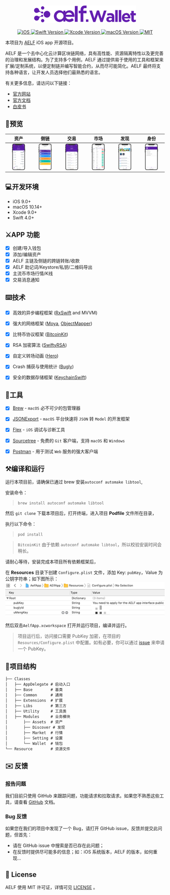 
<p align="center">
    <img src="images/logo.png"/>
    <br>
    <br>
	 <a href="https://developer.apple.com/iOS">
       <img src="https://img.shields.io/badge/platforms-iOS-lightgrey.svg" alt="iOS">
    </a>
    <a href="https://swift.org">
		<img src="https://img.shields.io/badge/Swift-5.1-orange.svg" alt="Swift Version">
    </a>
	<a href="https://developer.apple.com/xcode">
		<img src="https://img.shields.io/badge/Xcode-10.2.1-blue.svg" alt="Xcode Version">
    </a>
    <a href="https://developer.apple.com/macOS">
       <img src="https://img.shields.io/badge/macOS-10.14-blue.svg" alt="macOS Version">
    </a>
	<a href="https://opensource.org/licenses/MIT">
		<img src="https://img.shields.io/badge/licenses-MIT-red.svg" alt="MIT">
    </a>
</p>

本项目为 [AELF](https://aelf.io) iOS app 开源项目。

AELF 是一个去中心化云计算区块链网络，具有高性能、资源隔离特性以及更完善的治理和发展结构。为了支持多个用例，AELF 通过提供易于使用的工具和框架来扩展/定制系统，以便定制链并编写智能合约，从而尽可能简化。AELF 最终将支持各种语言，让开发人员选择他们最熟悉的语言。

有关更多信息，请访问以下链接：

* [官方网站](https://aelf.io)
* [官方文档](https://docs.aelf.io/v/dev/)
* [白皮书](https://grid.hoopox.com/aelf_whitepaper_EN.pdf?v=1) 

## 📱预览

|资产|侧链|交易|市场|发现|身份|
|:---:|:---:|:---:|:---:|:---:|:---:|
|<img src="images/01.png" width="60%">|<img src="images/02.png" width="60%">|<img src="images/03.png" width="60%">|<img src="images/04.png" width="60%">|<img src="images/05.png" width="60%">|<img src="images/06.png" width="60%">|


## 💻开发环境

- iOS 9.0+
- macOS 10.14+ 
- Xcode 9.0+
- Swift 4.0+

## ⚔️APP 功能

- [x] 创建/导入钱包
- [x] 添加/编辑资产
- [x] AELF 主链及侧链的跨链转账/收款
- [x] AELF 助记词/Keystore/私钥/二维码导出
- [x] 主流币市场行情/K线
- [x] 交易消息通知

## ⌨️技术
- [x] 高效的异步编程框架 ([RxSwift](https://github.com/ReactiveX/RxSwift) and MVVM)
- [x] 强大的网络框架 ([Moya](https://github.com/Moya/Moya), [ObjectMapper](https://github.com/tristanhimmelman/ObjectMapper))
- [x] 比特币协议框架 ([BitcoinKit](https://github.com/yenom/BitcoinKit))
- [x] RSA 加密算法 ([SwiftyRSA](https://github.com/TakeScoop/SwiftyRSA))
- [x] 自定义转场动画 ([Hero](https://github.com/HeroTransitions/Hero))
- [x] Crash 捕获与使用统计 ([Bugly](https://bugly.qq.com/v2/))
- [x] 安全的数据存储框架 ([KeychainSwift](https://github.com/evgenyneu/keychain-swift))


## 🔧工具
- [x] [Brew](https://github.com/Homebrew/brew) - `macOS` 必不可少的包管理器
- [x] [JSONExport](https://github.com/Ahmed-Ali/JSONExport) - `macOS` 平台快速将 `JSON` 转 `Model` 的开发框架
- [x] [Flex](https://github.com/Flipboard/FLEX) - `iOS` 调试与诊断工具
- [x] [Sourcetree](https://www.sourcetreeapp.com) - 免费的 `Git` 客户端，支持 `macOS` 和 `Windows`
- [x] [Postman](https://www.getpostman.com) - 用于测试 `Web` 服务的强大客户端


## ⚒编译和运行

运行本项目前，请确保已通过 brew 安装`autoconf automake libtool`,

安装命令： 

> `brew install autoconf automake libtool`

然后 `git clone` 下载本项目后，打开终端，进入项目 **Podfile** 文件所在目录，

执行以下命令：

> `pod install`

> `BitcoinKit` 由于依赖 `autoconf automake libtool`，所以校验安装时间会稍长。

请耐心等待，安装完成本项目所有依赖框架后，

在 **Resources** 目录下创建 `Configure.plist` 文件，添加 Key: `pubKey`，Value 为 公钥字符串；如下图所示：
![](images/plist.png)

然后双击`AelfApp.xcworkspace` 打开并运行项目，编译并运行。

> 项目运行后，访问接口需要 PubKey 加密，在项目的 `Resources/Configure.plist` 中配置。如有必要，你可以通过 [issue](https://github.com/AElfProject/aelf-wallet-ios/issues) 来申请一个 PubKey。

## 📁项目结构

```
├── Classes
│   ├── AppDelegate	# 启动入口
│   ├── Base		# 基类
│   ├── Common		# 通用
│   ├── Extensions	# 扩展
│   ├── Libs		# 第三方
│   ├── Utility		# 工具类
│   ├── Modules		# 业务模块
│   	├── Assets	# 资产
│   	├── Discover # 发现
│   	├── Market	# 行情
│   	├── Setting	# 设置
│   	└── Wallet	# 钱包
└── Resource		# 资源文件
```


## ✉️ 反馈

### 报告问题

我们目前只使用 GitHub 来跟踪问题，功能请求和拉取请求。如果您不熟悉这些工具，请查看 [GitHub](https://help.github.com/en) 文档。 

### Bug 反馈

如果您在我们的项目中发现了一个 Bug，请打开 GitHub issue，反馈并提交此问题，但首先：

* 请在 GitHub issue 中搜索是否已存在此问题；
* 在反馈时提供尽可能多的信息；如：iOS 系统版本，AELF 的版本，如何重现...



## 📄 License	

AELF 使用 MIT 许可证，详情可见 [LICENSE](LICENSE) 。